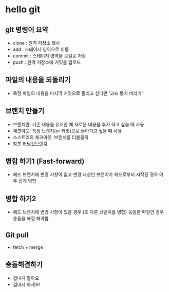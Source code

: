 # hello git

## git 명령어 요약

- clone : 원격 저장소 복사
- add : 스테이지 영역으로 이동
- commit : 스테이지 영역을 로컬로 저장
- push : 원격 저장소에 커밋을 업로드


## 파일의 내용을 되돌리기

- 특정 파일의 내용을 마지막 커밋으로 돌리고 싶다면 '코드 뭉치 버리기'

## 브랜치 만들기

- 브랜치란: 기존 내용을 유지한 체 새로운 내용을 추가 하고 싶을 때 사용
- 체크아웃: 특정 브랜치(or 커밋)으로 돌아가고 싶을 때 사용
- 소스트리의 체크아웃: 브랜치를 더블클릭
- 참조 [러닝깃브랜치](https://learngitbranching.js.org/)

## 병합 하기1 (Fast-forward)

- 헤드 브랜치에 변경 사항이 없고 변경 대상인 브랜치가 헤드로부터 시작된 경우 아주 쉽게 병합

## 병합 하기2 

- 헤드 브랜치에 변경 사항이 있을 경우 (또 다른 브랜치를 병합) 동일한 파일인 경우 충돌을 해결 해야함

## Git pull

- fetch + merge

## 충돌해결하기

- 겁내지 말아요
- 겁내지 마세요!

